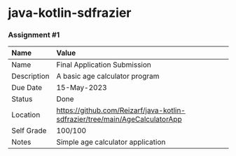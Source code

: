 # java-kotlin-sdfrazier

### Assignment #1

| Name | Value |
| :--- | :--- |
| Name | Final Application Submission |
| Description | A basic age calculator program |
| Due Date | 15-May-2023 |
| Status | Done |
| Location | https://github.com/Reizarf/java-kotlin-sdfrazier/tree/main/AgeCalculatorApp |
| Self Grade | 100/100 |
| Notes | Simple age calculator application |
